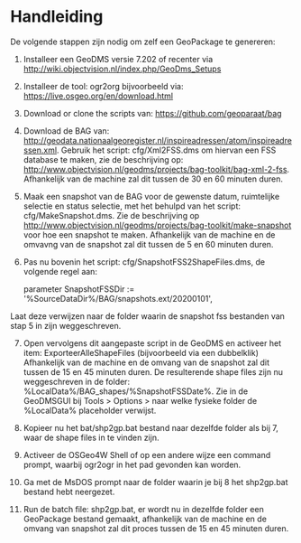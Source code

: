 # Handleiding

De volgende stappen zijn nodig om zelf een GeoPackage te genereren:

1) Installeer een GeoDMS versie 7.202 of recenter via http://wiki.objectvision.nl/index.php/GeoDms_Setups

2) Installeer de tool: ogr2org bijvoorbeeld via: https://live.osgeo.org/en/download.html

3) Download or clone the scripts van: https://github.com/geoparaat/bag

4) Download de BAG van: http://geodata.nationaalgeoregister.nl/inspireadressen/atom/inspireadressen.xml. Gebruik het script: cfg/Xml2FSS.dms om hiervan een FSS database te maken,
zie de beschrijving op: http://www.objectvision.nl/geodms/projects/bag-toolkit/bag-xml-2-fss.
Afhankelijk van de machine zal dit tussen de 30 en 60 minuten duren.

5) Maak een snapshot van de BAG voor de gewenste datum, ruimtelijke selectie en status selectie, met het behulpd van het script: cfg/MakeSnapshot.dms.
Zie de beschrijving op http://www.objectvision.nl/geodms/projects/bag-toolkit/make-snapshot voor hoe een snapshot te maken.
Afhankelijk van de machine en de omvavng van de snapshot zal dit tussen de 5 en 60 minuten duren.

6) Pas nu bovenin het script: cfg/SnapshotFSS2ShapeFiles.dms, de volgende regel aan:

	parameter<string> SnapshotFSSDir := '%SourceDataDir%/BAG/snapshots.ext/20200101', 

Laat deze verwijzen naar de folder waarin de snapshot fss bestanden van stap 5 in zijn weggeschreven.

7) Open vervolgens dit aangepaste script in de GeoDMS en activeer het item: ExporteerAlleShapeFiles (bijvoorbeeld via een dubbelklik)
Afhankelijk van de machine en de omvang van de snapshot zal dit tussen de 15 en 45 minuten duren.
De resulterende shape files zijn nu weggeschreven in de folder: %LocalData%/BAG_shapes/%SnapshotFSSDate%. Zie in de GeoDMSGUI bij Tools > Options > naar welke fysieke folder de %LocalData% placeholder verwijst.

8) Kopieer nu het bat/shp2gp.bat bestand naar dezelfde folder als bij 7, waar de shape files in te vinden zijn.

9) Activeer de OSGeo4W Shell of op een andere wijze een command prompt, waarbij ogr2ogr in het pad gevonden kan worden.

10) Ga met de MsDOS prompt naar de folder waarin je bij 8 het shp2gp.bat bestand hebt neergezet.

11) Run de batch file: shp2gp.bat, er wordt nu in dezelfde folder een GeoPackage bestand gemaakt, afhankelijk van de machine en de omvang van snapshot zal dit proces tussen de 15 en 45 minuten duren.
